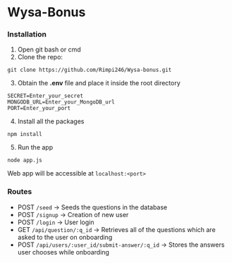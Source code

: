 # Wysa-Bonus

### Installation

1. Open git bash or cmd
2. Clone the repo:

```
git clone https://github.com/Rimpi246/Wysa-bonus.git
```

3. Obtain the **.env** file and place it inside the root directory

```
SECRET=Enter_your_secret
MONGODB_URL=Enter_your_MongoDB_url
PORT=Enter_your_port
```

4. Install all the packages

```
npm install
```

5. Run the app

```
node app.js
```

Web app will be accessible at `localhost:<port>`

### Routes

- POST `/seed` -> Seeds the questions in the database
- POST `/signup` -> Creation of new user
- POST `/login` -> User login
- GET `/api/question/:q_id` -> Retrieves all of the questions which are asked to the user on onboarding
- POST `/api/users/:user_id/submit-answer/:q_id` -> Stores the answers user chooses while onboarding
